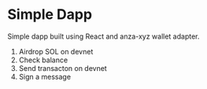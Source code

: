 # Simple Dapp

Simple dapp built using React and anza-xyz wallet adapter.

1. Airdrop SOL on devnet
2. Check balance
3. Send transacton on devnet
4. Sign a message